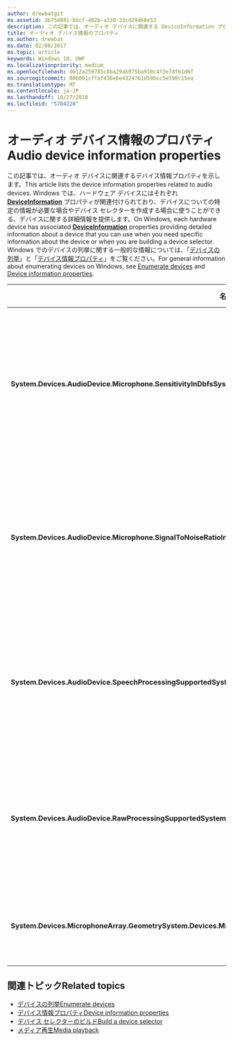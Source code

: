 ```yaml
---
author: drewbatgit
ms.assetid: 3b75d881-bdcf-402b-a330-23cd29d68e53
description: この記事では、オーディオ デバイスに関連する DeviceInformation プロパティを示します。
title: オーディオ デバイス情報のプロパティ
ms.author: drewbat
ms.date: 02/08/2017
ms.topic: article
keywords: Windows 10, UWP
ms.localizationpriority: medium
ms.openlocfilehash: d612a259785c8ba29ab975ba910c4f3e7df61d6f
ms.sourcegitcommit: 086001cffaf436e6e4324761d59bcc5e598c15ea
ms.translationtype: MT
ms.contentlocale: ja-JP
ms.lasthandoff: 10/27/2018
ms.locfileid: "5704228"
---
```

# <a name="audio-device-information-properties"></a><span data-ttu-id="52610-104">オーディオ デバイス情報のプロパティ</span><span class="sxs-lookup"><span data-stu-id="52610-104">Audio device information properties</span></span>

<span data-ttu-id="52610-105">この記事では、オーディオ デバイスに関連するデバイス情報プロパティを示します。</span><span class="sxs-lookup"><span data-stu-id="52610-105">This article lists the device information properties related to audio devices.</span></span> <span data-ttu-id="52610-106">Windows では、ハードウェア デバイスにはそれぞれ [**DeviceInformation**](https://msdn.microsoft.com/library/windows/apps/BR225393) プロパティが関連付けられており、デバイスについての特定の情報が必要な場合やデバイス セレクターを作成する場合に使うことができる、デバイスに関する詳細情報を提供します。</span><span class="sxs-lookup"><span data-stu-id="52610-106">On Windows, each hardware device has associated [**DeviceInformation**](https://msdn.microsoft.com/library/windows/apps/BR225393) properties providing detailed information about a device that you can use when you need specific information about the device or when you are building a device selector.</span></span> <span data-ttu-id="52610-107">Windows でのデバイスの列挙に関する一般的な情報については、「[デバイスの列挙](../devices-sensors/enumerate-devices.md)」と「[デバイス情報プロパティ](../devices-sensors/device-information-properties.md)」をご覧ください。</span><span class="sxs-lookup"><span data-stu-id="52610-107">For general information about enumerating devices on Windows, see [Enumerate devices](../devices-sensors/enumerate-devices.md) and [Device information properties](../devices-sensors/device-information-properties.md).</span></span>


|<span data-ttu-id="52610-108">名前</span><span class="sxs-lookup"><span data-stu-id="52610-108">Name</span></span>|<span data-ttu-id="52610-109">種類</span><span class="sxs-lookup"><span data-stu-id="52610-109">Type</span></span>|<span data-ttu-id="52610-110">説明</span><span class="sxs-lookup"><span data-stu-id="52610-110">Description</span></span>|
|------------------------------------------------------------|------------|------------------------------------------------------|
|**<span data-ttu-id="52610-111">System.Devices.AudioDevice.Microphone.SensitivityInDbfs</span><span class="sxs-lookup"><span data-stu-id="52610-111">System.Devices.AudioDevice.Microphone.SensitivityInDbfs</span></span>**|<span data-ttu-id="52610-112">Double</span><span class="sxs-lookup"><span data-stu-id="52610-112">Double</span></span>|<span data-ttu-id="52610-113">フルスケール (dBFS) 単位を基準としてマイクの感度を指定します。</span><span class="sxs-lookup"><span data-stu-id="52610-113">Specifies the microphone sensitivity in decibels relative to full scale (dBFS) units.</span></span>|
|**<span data-ttu-id="52610-114">System.Devices.AudioDevice.Microphone.SignalToNoiseRatioInDb</span><span class="sxs-lookup"><span data-stu-id="52610-114">System.Devices.AudioDevice.Microphone.SignalToNoiseRatioInDb</span></span>**|<span data-ttu-id="52610-115">Double</span><span class="sxs-lookup"><span data-stu-id="52610-115">Double</span></span>|<span data-ttu-id="52610-116">デシベル (dB) 単位で測定されたマイクの信号雑音比 (SNR) を指定します。</span><span class="sxs-lookup"><span data-stu-id="52610-116">Specifies the microphone signal to noise ratio (SNR) measured in decibel (dB) units.</span></span>|
|**<span data-ttu-id="52610-117">System.Devices.AudioDevice.SpeechProcessingSupported</span><span class="sxs-lookup"><span data-stu-id="52610-117">System.Devices.AudioDevice.SpeechProcessingSupported</span></span>**|<span data-ttu-id="52610-118">Boolean</span><span class="sxs-lookup"><span data-stu-id="52610-118">Boolean</span></span>|<span data-ttu-id="52610-119">オーディオ デバイスが、音声処理をサポートするかどうかを示します。</span><span class="sxs-lookup"><span data-stu-id="52610-119">Indicates whether the audio device supports speech processing.</span></span>|
|**<span data-ttu-id="52610-120">System.Devices.AudioDevice.RawProcessingSupported</span><span class="sxs-lookup"><span data-stu-id="52610-120">System.Devices.AudioDevice.RawProcessingSupported</span></span>**|<span data-ttu-id="52610-121">Boolean</span><span class="sxs-lookup"><span data-stu-id="52610-121">Boolean</span></span>|<span data-ttu-id="52610-122">オーディオ デバイスが、raw 処理をサポートするかどうかを示します。</span><span class="sxs-lookup"><span data-stu-id="52610-122">Indicates whether the audio device supports raw processing.</span></span>|
|**<span data-ttu-id="52610-123">System.Devices.MicrophoneArray.Geometry</span><span class="sxs-lookup"><span data-stu-id="52610-123">System.Devices.MicrophoneArray.Geometry</span></span>**|<span data-ttu-id="52610-124">unsigned char[]</span><span class="sxs-lookup"><span data-stu-id="52610-124">unsigned char[]</span></span>|<span data-ttu-id="52610-125">マイク配列のジオメトリ データです。</span><span class="sxs-lookup"><span data-stu-id="52610-125">Geometry data for a microphone array.</span></span>|

## <a name="related-topics"></a><span data-ttu-id="52610-126">関連トピック</span><span class="sxs-lookup"><span data-stu-id="52610-126">Related topics</span></span>

* [<span data-ttu-id="52610-127">デバイスの列挙</span><span class="sxs-lookup"><span data-stu-id="52610-127">Enumerate devices</span></span>](../devices-sensors/enumerate-devices.md)
* [<span data-ttu-id="52610-128">デバイス情報プロパティ</span><span class="sxs-lookup"><span data-stu-id="52610-128">Device information properties</span></span>](../devices-sensors/device-information-properties.md)
* [<span data-ttu-id="52610-129">デバイス セレクターのビルド</span><span class="sxs-lookup"><span data-stu-id="52610-129">Build a device selector</span></span>](../devices-sensors/build-a-device-selector.md)
* [<span data-ttu-id="52610-130">メディア再生</span><span class="sxs-lookup"><span data-stu-id="52610-130">Media playback</span></span>](media-playback.md)




